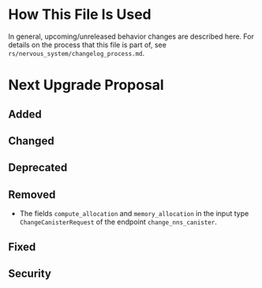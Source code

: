 # How This File Is Used

In general, upcoming/unreleased behavior changes are described here. For details
on the process that this file is part of, see
`rs/nervous_system/changelog_process.md`.


# Next Upgrade Proposal

## Added

## Changed

## Deprecated

## Removed
- The fields `compute_allocation` and `memory_allocation` in the input type `ChangeCanisterRequest`
  of the endpoint `change_nns_canister`.

## Fixed

## Security
